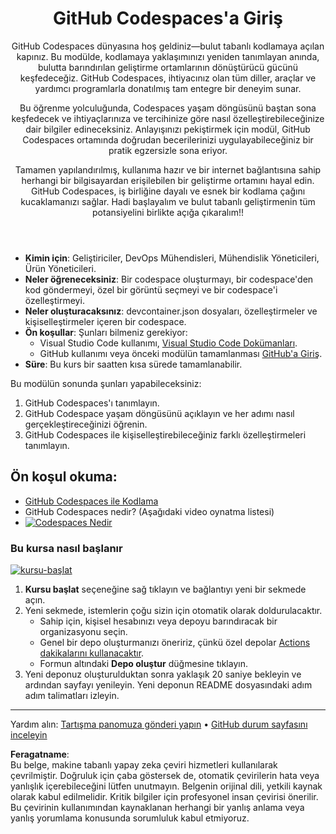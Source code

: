 <header>

# GitHub Codespaces'a Giriş

GitHub Codespaces dünyasına hoş geldiniz—bulut tabanlı kodlamaya açılan kapınız. Bu modülde, kodlamaya yaklaşımınızı yeniden tanımlayan anında, bulutta barındırılan geliştirme ortamlarının dönüştürücü gücünü keşfedeceğiz. GitHub Codespaces, ihtiyacınız olan tüm diller, araçlar ve yardımcı programlarla donatılmış tam entegre bir deneyim sunar.

Bu öğrenme yolculuğunda, Codespaces yaşam döngüsünü baştan sona keşfedecek ve ihtiyaçlarınıza ve tercihinize göre nasıl özelleştirebileceğinize dair bilgiler edineceksiniz. Anlayışınızı pekiştirmek için modül, GitHub Codespaces ortamında doğrudan becerilerinizi uygulayabileceğiniz bir pratik egzersizle sona eriyor.

Tamamen yapılandırılmış, kullanıma hazır ve bir internet bağlantısına sahip herhangi bir bilgisayardan erişilebilen bir geliştirme ortamını hayal edin. GitHub Codespaces, iş birliğine dayalı ve esnek bir kodlama çağını kucaklamanızı sağlar. Hadi başlayalım ve bulut tabanlı geliştirmenin tüm potansiyelini birlikte açığa çıkaralım!!

</header>


- **Kimin için**: Geliştiriciler, DevOps Mühendisleri, Mühendislik Yöneticileri, Ürün Yöneticileri.
- **Neler öğreneceksiniz**: Bir codespace oluşturmayı, bir codespace'den kod göndermeyi, özel bir görüntü seçmeyi ve bir codespace'i özelleştirmeyi.
- **Neler oluşturacaksınız**: devcontainer.json dosyaları, özelleştirmeler ve kişiselleştirmeler içeren bir codespace.
- **Ön koşullar**: Şunları bilmeniz gerekiyor:
  - Visual Studio Code kullanımı, [Visual Studio Code Dokümanları](https://code.visualstudio.com/docs).
  - GitHub kullanımı veya önceki modülün tamamlanması [GitHub'a Giriş](https://github.com/microsoft/mastering-github-copilot-for-dotnet-csharp-developers/blob/main/01-Introduction-to-GitHub/README.md).
- **Süre**: Bu kurs bir saatten kısa sürede tamamlanabilir.

Bu modülün sonunda şunları yapabileceksiniz:

1. GitHub Codespaces'ı tanımlayın.
2. GitHub Codespace yaşam döngüsünü açıklayın ve her adımı nasıl gerçekleştireceğinizi öğrenin.
3. GitHub Codespaces ile kişiselleştirebileceğiniz farklı özelleştirmeleri tanımlayın.


## Ön koşul okuma: 

- [GitHub Codespaces ile Kodlama](https://learn.microsoft.com/training/modules/code-with-github-codespaces/)
- GitHub Codespaces nedir? (Aşağıdaki video oynatma listesi)
- [![Codespaces Nedir](https://img.youtube.com/vi/ozuDPmcC1io/0.jpg)](https://www.youtube.com/watch?v=ozuDPmcC1io&list=PLmsFUfdnGr3wTl-NCblzcrEv2lFSX975-)



### Bu kursa nasıl başlanır

<!-- Kursu başlatmak için JavaScript'te çalıştırın:
'https://github.com/new?' + new URLSearchParams({
  template_owner: 'skills',
  template_name: 'code-with-codespaces',
  owner: '@me',
  name: 'skills-code-with-codespaces',
  description: 'Klon deposu',
  visibility: 'public',
}).toString()
-->

[![kursu-başlat](https://user-images.githubusercontent.com/1221423/235727646-4a590299-ffe5-480d-8cd5-8194ea184546.svg)](https://github.com/new?template_owner=skills&template_name=code-with-codespaces&owner=%40me&name=skills-code-with-codespaces&description=My+clone+repository&visibility=public)

1. **Kursu başlat** seçeneğine sağ tıklayın ve bağlantıyı yeni bir sekmede açın.
2. Yeni sekmede, istemlerin çoğu sizin için otomatik olarak doldurulacaktır.
   - Sahip için, kişisel hesabınızı veya depoyu barındıracak bir organizasyonu seçin.
   - Genel bir depo oluşturmanızı öneririz, çünkü özel depolar [Actions dakikalarını kullanacaktır](https://docs.github.com/billing/managing-billing-for-github-actions/about-billing-for-github-actions).
   - Formun altındaki **Depo oluştur** düğmesine tıklayın.
3. Yeni deponuz oluşturulduktan sonra yaklaşık 20 saniye bekleyin ve ardından sayfayı yenileyin. Yeni deponun README dosyasındaki adım adım talimatları izleyin.

<footer>

<!--
  <<< Yazar notları: Alt bilgi >>>
  Destek alma, GitHub durum sayfası, davranış kuralları, lisans bağlantısı ekleyin.
-->

---

Yardım alın: [Tartışma panomuza gönderi yapın](https://github.com/orgs/skills/discussions/categories/introduction-to-github) • [GitHub durum sayfasını inceleyin](https://www.githubstatus.com/)

**Feragatname**:  
Bu belge, makine tabanlı yapay zeka çeviri hizmetleri kullanılarak çevrilmiştir. Doğruluk için çaba göstersek de, otomatik çevirilerin hata veya yanlışlık içerebileceğini lütfen unutmayın. Belgenin orijinal dili, yetkili kaynak olarak kabul edilmelidir. Kritik bilgiler için profesyonel insan çevirisi önerilir. Bu çevirinin kullanımından kaynaklanan herhangi bir yanlış anlama veya yanlış yorumlama konusunda sorumluluk kabul etmiyoruz.